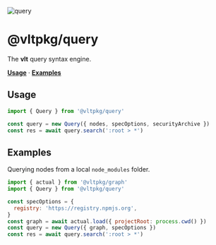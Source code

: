 ![query](https://github.com/user-attachments/assets/5b4802b7-7567-4f50-8f77-7ee398f58d43)

# @vltpkg/query

The **vlt** query syntax engine.

**[Usage](#usage)** · **[Examples](#examples)**

## Usage

```js
import { Query } from '@vltpkg/query'

const query = new Query({ nodes, specOptions, securityArchive })
const res = await query.search(':root > *')
```

## Examples

Querying nodes from a local `node_modules` folder.

```js
import { actual } from '@vltpkg/graph'
import { Query } from '@vltpkg/query'

const specOptions = {
  registry: 'https://registry.npmjs.org',
}
const graph = await actual.load({ projectRoot: process.cwd() })
const query = new Query({ graph, specOptions })
const res = await query.search(':root > *')
```
